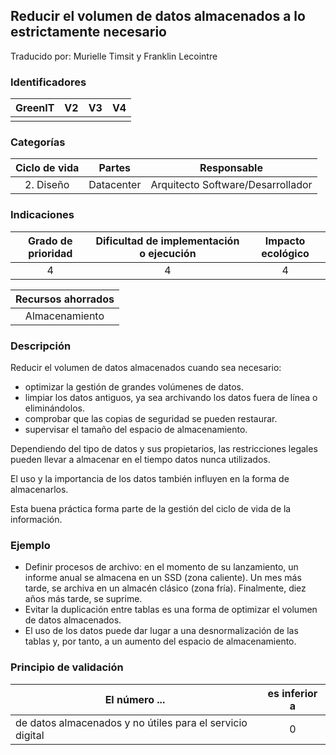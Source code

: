 ## Reducir el volumen de datos almacenados a lo estrictamente necesario
Traducido por: Murielle Timsit y Franklin Lecointre

### Identificadores

| GreenIT |  V2  |  V3  |  V4  |
|:-------:|:----:|:----:|:----:|
|         |      |      |      |

### Categorías

| Ciclo de vida | Partes | Responsable |
|:---------:|:----:|:----:|
| 2. Diseño | Datacenter | Arquitecto Software/Desarrollador |

### Indicaciones

| Grado de prioridad   | Dificultad de implementación o ejecución | Impacto ecológico   |
|:-------------------:|:-------------------------:|:---------------------:|
| 4 | 4 | 4 |

| Recursos ahorrados |
|:----------------------------------------------------------:|
| Almacenamiento  |

### Descripción

Reducir el volumen de datos almacenados cuando sea necesario:
* optimizar la gestión de grandes volúmenes de datos.
* limpiar los datos antiguos, ya sea archivando los datos fuera de línea o eliminándolos.
* comprobar que las copias de seguridad se pueden restaurar.
* supervisar el tamaño del espacio de almacenamiento.

Dependiendo del tipo de datos y sus propietarios, las restricciones legales pueden llevar a almacenar en el tiempo datos nunca utilizados.

El uso y la importancia de los datos también influyen en la forma de almacenarlos.

Esta buena práctica forma parte de la gestión del ciclo de vida de la información.

### Ejemplo

* Definir procesos de archivo: en el momento de su lanzamiento, un informe anual se almacena en un SSD (zona caliente). Un mes más tarde, se archiva en un almacén clásico (zona fría). Finalmente, diez años más tarde, se suprime.
* Evitar la duplicación entre tablas es una forma de optimizar el volumen de datos almacenados.
* El uso de los datos puede dar lugar a una desnormalización de las tablas y, por tanto, a un aumento del espacio de almacenamiento.

### Principio de validación

| El número ...  |   es inferior a   |  
|-------------------|:-------------------------:|
| de datos almacenados y no útiles para el servicio digital  | 0 |
